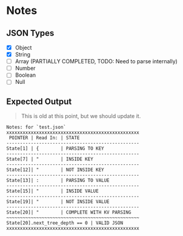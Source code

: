 # Notes

## JSON Types
- [x] Object
- [x] String
- [ ] Array (PARTIALLY COMPLETED, TODO: Need to parse internally)
- [ ] Number
- [ ] Boolean
- [ ] Null

## Expected Output
> This is old at this point, but we should update it.
```
Notes: for `test.json`
xxxxxxxxxxxxxxxxxxxxxxxxxxxxxxxxxxxxxxxxxxxxxxxxx
 POINTER | Read In: | STATE
-------------------------------------------------
State[1] | {        | PARSING TO KEY
-------------------------------------------------
State[7] | "        | INSIDE KEY
-------------------------------------------------
State[12]| "        | NOT INSIDE KEY
-------------------------------------------------
State[13]| :        | PARSING TO VALUE
-------------------------------------------------
State[15]| "        | INSIDE VALUE
-------------------------------------------------
State[19]| "        | NOT INSIDE VALUE
-------------------------------------------------
State[20]| "        | COMPLETE WITH KV PARSING
~~~~~~~~~~~~~~~~~~~~~~~~~~~~~~~~~~~~~~~~~~~~~~~~~
State[20].next_tree_depth == 0 | VALID JSON
xxxxxxxxxxxxxxxxxxxxxxxxxxxxxxxxxxxxxxxxxxxxxxxxx
```